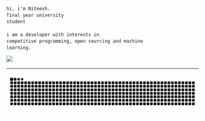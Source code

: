 <code>hi, i'm Niteesh.</code><br>
<code>final year university student</code><br><br>
<code>i am a developer with interests in competitive programming, open sourcing and machine learning.</code><br>

![](https://komarev.com/ghpvc/?username=NiteeshL&base=0&color=ED8796)


---
<picture>
  <source media="(prefers-color-scheme: dark)" srcset="https://raw.githubusercontent.com/NiteeshL/NiteeshL/output/github-contribution-grid-snake-dark.svg">
  <source media="(prefers-color-scheme: light)" srcset="https://raw.githubusercontent.com/NiteeshL/NiteeshL/output/github-contribution-grid-snake.svg">
  <img alt="github contribution grid snake animation" src="https://raw.githubusercontent.com/NiteeshL/NiteeshL/output/github-contribution-grid-snake.svg">
</picture>
